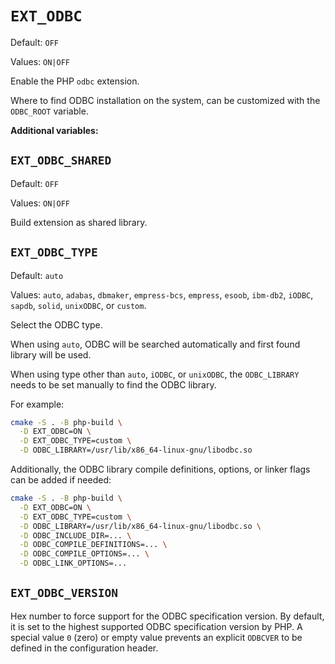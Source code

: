 # `EXT_ODBC`

Default: `OFF`

Values: `ON|OFF`

Enable the PHP `odbc` extension.

Where to find ODBC installation on the system, can be customized with the
`ODBC_ROOT` variable.

**Additional variables:**

## `EXT_ODBC_SHARED`

Default: `OFF`

Values: `ON|OFF`

Build extension as shared library.

## `EXT_ODBC_TYPE`

Default: `auto`

Values: `auto`, `adabas`, `dbmaker`, `empress-bcs`, `empress`, `esoob`,
`ibm-db2`, `iODBC`, `sapdb`, `solid`, `unixODBC`, or `custom`.

Select the ODBC type.

When using `auto`, ODBC will be searched automatically and first found library
will be used.

When using type other than `auto`, `iODBC`, or `unixODBC`, the `ODBC_LIBRARY`
needs to be set manually to find the ODBC library.

For example:

```sh
cmake -S . -B php-build \
  -D EXT_ODBC=ON \
  -D EXT_ODBC_TYPE=custom \
  -D ODBC_LIBRARY=/usr/lib/x86_64-linux-gnu/libodbc.so
```

Additionally, the ODBC library compile definitions, options, or linker flags can
be added if needed:

```sh
cmake -S . -B php-build \
  -D EXT_ODBC=ON \
  -D EXT_ODBC_TYPE=custom \
  -D ODBC_LIBRARY=/usr/lib/x86_64-linux-gnu/libodbc.so \
  -D ODBC_INCLUDE_DIR=... \
  -D ODBC_COMPILE_DEFINITIONS=... \
  -D ODBC_COMPILE_OPTIONS=... \
  -D ODBC_LINK_OPTIONS=...
```

## `EXT_ODBC_VERSION`

Hex number to force support for the ODBC specification version. By default, it
is set to the highest supported ODBC specification version by PHP. A special
value `0` (zero) or empty value prevents an explicit `ODBCVER` to be defined in
the configuration header.
